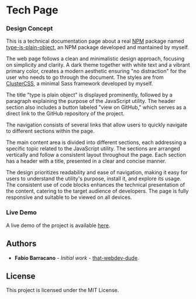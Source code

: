 # Tech Page

### Design Concept

This is a technical documentation page about a real [NPM](https://www.npmjs.com) package named [type-is-plain-object](https://www.npmjs.com/package/type-is-plain-object), an NPM package
developed and mantained by myself.

The web page follows a clean and minimalistic design approach, focusing on simplicity and clarity.
A dark theme together with white text and a vibrant primary color, creates a modern aesthetic ensuring "no distraction" for the user who needs to go through the document.
The styles are from [ClusterCSS](www.google.com), a minimal Sass framework developed by myself.

The title "type is plain object" is displayed prominently, followed by a paragraph explaining the purpose of the JavaScript utility.
The header section also includes a button labeled "view on GitHub," which serves as a direct link to the GitHub repository of the project.

The navigation consists of several links that allow users to quickly navigate to different sections within the page.

The main content area is divided into different sections, each addressing a specific topic related to the JavaScript utility.
The sections are arranged vertically and follow a consistent layout throughout the page.
Each section has a header with a title, presented in a clear and concise manner.

The design prioritizes readability and ease of navigation, making it easy for users to understand the utility's purpose, install it, and explore its usage.
The consistent use of code blocks enhances the technical presentation of the content, catering to the target audience of developers.
The page is fully responsive and suitable to be viewed on all devices.

### Live Demo

A live demo of the project is available [here](https://tech-page-concept.netlify.app/).

## Authors

- **Fabio Barracano** - _Initial work_ - [that-webdev-dude](https://github.com/that-webdev-dude).

## License

This project is licensed under the MIT License.
